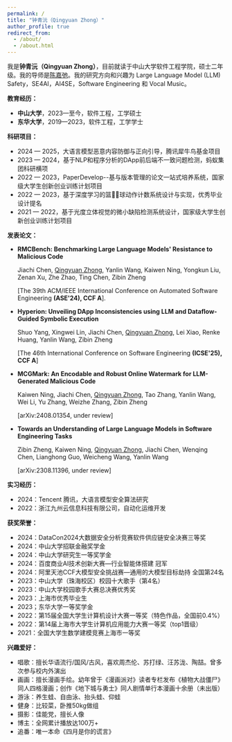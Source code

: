```yaml
---
permalink: /
title: "钟青沅（Qingyuan Zhong）"
author_profile: true
redirect_from: 
  - /about/
  - /about.html
---
```


我是**钟青沅（Qingyuan Zhong）**，目前就读于中山大学软件工程学院，硕士二年级。我的导师是[陈嘉弛](https://jiachi-chen.github.io/)。我的研究方向和兴趣为 Large Language Model (LLM) Safety，SE4AI，AI4SE，Software Engineering 和 Vocal Music。

**教育经历：**
- **中山大学**，2023—至今，软件工程，工学硕士
- **东华大学**，2019—2023，软件工程，工学学士


**科研项目：**
- 2024 — 2025，大语言模型恶意内容防御与正向引导，腾讯犀牛鸟基金项目
- 2023 — 2024，基于NLP和程序分析的DApp前后端不一致问题检测，蚂蚁集团科研横项
- 2022 — 2023，PaperDevelop--基与版本管理的论文一站式培养系统，国家级大学生创新创业训练计划项目
- 2022 — 2023，基于深度学习的篮🐔🏀球动作计数系统设计与实现，优秀毕业设计提名
- 2021 — 2022，基于光度立体视觉的微小缺陷检测系统设计，国家级大学生创新创业训练计划项目


**发表论文：**
- **RMCBench: Benchmarking Large Language Models' Resistance to Malicious Code**

  Jiachi Chen, <u>Qingyuan Zhong</u>, Yanlin Wang, Kaiwen Ning, Yongkun Liu, Zenan Xu, Zhe Zhao, Ting Chen, Zibin Zheng

  [The 39th ACM/IEEE International Conference on Automated Software Engineering **(ASE'24), CCF A**].


- **Hyperion: Unveiling DApp Inconsistencies using LLM and Dataflow-Guided Symbolic Execution**

  Shuo Yang, Xingwei Lin, Jiachi Chen, <u>Qingyuan Zhong</u>, Lei Xiao, Renke Huang, Yanlin Wang, Zibin Zheng

  [The 46th International Conference on Software Engineering **(ICSE'25), CCF A**]

- **MCGMark: An Encodable and Robust Online Watermark for LLM-Generated Malicious Code**

  Kaiwen Ning, Jiachi Chen, <u>Qingyuan Zhong</u>, Tao Zhang, Yanlin Wang, Wei Li, Yu Zhang, Weizhe Zhang, Zibin Zheng

  [arXiv:2408.01354, under review]

- **Towards an Understanding of Large Language Models in Software Engineering Tasks**

  Zibin Zheng, Kaiwen Ning, <u>Qingyuan Zhong</u>, Jiachi Chen, Wenqing Chen, Lianghong Guo, Weicheng Wang, Yanlin Wang

  [arXiv:2308.11396, under review]


**实习经历：**
- 2024：Tencent 腾讯，大语言模型安全算法研究
- 2022：浙江九州云信息科技有限公司，自动化运维开发

**获奖荣誉：**
- 2024：DataCon2024大数据安全分析竞赛软件供应链安全决赛三等奖
- 2024：中山大学招联金融奖学金
- 2024：中山大学研究生一等奖学金
- 2024：百度商业AI技术创新大赛—行业智能体搭建 冠军
- 2024：阿里天池CCF大模型安全挑战赛—通用的大模型目标劫持 全国第24名
- 2023：中山大学（珠海校区）校园十大歌手（第4名）
- 2023：中山大学校园歌手大赛总决赛优秀奖
- 2023：上海市优秀毕业生
- 2023；东华大学一等奖学金
- 2022：第15届全国大学生计算机设计大赛一等奖（特色作品，全国前0.4%）
- 2022：第14届上海市大学生计算机应用能力大赛一等奖（top1晋级）
- 2021：全国大学生数学建模竞赛上海市一等奖


**兴趣爱好：**
- 唱歌：擅长华语流行/国风/古风，喜欢周杰伦、苏打绿、汪苏泷、陶喆。曾多次参与校内外演出
- 画画：擅长漫画手绘。幼年曾于《漫画派对》读者专栏发布《植物大战僵尸》同人四格漫画；创作《地下城与勇士》同人剧情单行本漫画十余册（未出版）
- 游泳：养生蛙、自由泳、抬头蛙、仰蛙
- 健身：比较菜，卧推50kg做组
- 摄影：佳能党，擅长人像
- 博主：全网累计播放达100万+
- 追番：唯一本命《四月是你的谎言》



<!-- This is the front page of a website that is powered by the [Academic Pages template](https://github.com/academicpages/academicpages.github.io) and hosted on GitHub pages. [GitHub pages](https://pages.github.com) is a free service in which websites are built and hosted from code and data stored in a GitHub repository, automatically updating when a new commit is made to the respository. This template was forked from the [Minimal Mistakes Jekyll Theme](https://mmistakes.github.io/minimal-mistakes/) created by Michael Rose, and then extended to support the kinds of content that academics have: publications, talks, teaching, a portfolio, blog posts, and a dynamically-generated CV. You can fork [this repository](https://github.com/academicpages/academicpages.github.io) right now, modify the configuration and markdown files, add your own PDFs and other content, and have your own site for free, with no ads! An older version of this template powers my own personal website at [stuartgeiger.com](http://stuartgeiger.com), which uses [this Github repository](https://github.com/staeiou/staeiou.github.io).

A data-driven personal website
======
Like many other Jekyll-based GitHub Pages templates, Academic Pages makes you separate the website's content from its form. The content & metadata of your website are in structured markdown files, while various other files constitute the theme, specifying how to transform that content & metadata into HTML pages. You keep these various markdown (.md), YAML (.yml), HTML, and CSS files in a public GitHub repository. Each time you commit and push an update to the repository, the [GitHub pages](https://pages.github.com/) service creates static HTML pages based on these files, which are hosted on GitHub's servers free of charge.

Many of the features of dynamic content management systems (like Wordpress) can be achieved in this fashion, using a fraction of the computational resources and with far less vulnerability to hacking and DDoSing. You can also modify the theme to your heart's content without touching the content of your site. If you get to a point where you've broken something in Jekyll/HTML/CSS beyond repair, your markdown files describing your talks, publications, etc. are safe. You can rollback the changes or even delete the repository and start over -- just be sure to save the markdown files! Finally, you can also write scripts that process the structured data on the site, such as [this one](https://github.com/academicpages/academicpages.github.io/blob/master/talkmap.ipynb) that analyzes metadata in pages about talks to display [a map of every location you've given a talk](https://academicpages.github.io/talkmap.html).

Getting started
======
1. Register a GitHub account if you don't have one and confirm your e-mail (required!)
1. Fork [this repository](https://github.com/academicpages/academicpages.github.io) by clicking the "fork" button in the top right. 
1. Go to the repository's settings (rightmost item in the tabs that start with "Code", should be below "Unwatch"). Rename the repository "[your GitHub username].github.io", which will also be your website's URL.
1. Set site-wide configuration and create content & metadata (see below -- also see [this set of diffs](http://archive.is/3TPas) showing what files were changed to set up [an example site](https://getorg-testacct.github.io) for a user with the username "getorg-testacct")
1. Upload any files (like PDFs, .zip files, etc.) to the files/ directory. They will appear at https://[your GitHub username].github.io/files/example.pdf.  
1. Check status by going to the repository settings, in the "GitHub pages" section

Site-wide configuration
------
The main configuration file for the site is in the base directory in [_config.yml](https://github.com/academicpages/academicpages.github.io/blob/master/_config.yml), which defines the content in the sidebars and other site-wide features. You will need to replace the default variables with ones about yourself and your site's github repository. The configuration file for the top menu is in [_data/navigation.yml](https://github.com/academicpages/academicpages.github.io/blob/master/_data/navigation.yml). For example, if you don't have a portfolio or blog posts, you can remove those items from that navigation.yml file to remove them from the header. 

Create content & metadata
------
For site content, there is one markdown file for each type of content, which are stored in directories like _publications, _talks, _posts, _teaching, or _pages. For example, each talk is a markdown file in the [_talks directory](https://github.com/academicpages/academicpages.github.io/tree/master/_talks). At the top of each markdown file is structured data in YAML about the talk, which the theme will parse to do lots of cool stuff. The same structured data about a talk is used to generate the list of talks on the [Talks page](https://academicpages.github.io/talks), each [individual page](https://academicpages.github.io/talks/2012-03-01-talk-1) for specific talks, the talks section for the [CV page](https://academicpages.github.io/cv), and the [map of places you've given a talk](https://academicpages.github.io/talkmap.html) (if you run this [python file](https://github.com/academicpages/academicpages.github.io/blob/master/talkmap.py) or [Jupyter notebook](https://github.com/academicpages/academicpages.github.io/blob/master/talkmap.ipynb), which creates the HTML for the map based on the contents of the _talks directory).

**Markdown generator**

I have also created [a set of Jupyter notebooks](https://github.com/academicpages/academicpages.github.io/tree/master/markdown_generator
) that converts a CSV containing structured data about talks or presentations into individual markdown files that will be properly formatted for the Academic Pages template. The sample CSVs in that directory are the ones I used to create my own personal website at stuartgeiger.com. My usual workflow is that I keep a spreadsheet of my publications and talks, then run the code in these notebooks to generate the markdown files, then commit and push them to the GitHub repository.

How to edit your site's GitHub repository
------
Many people use a git client to create files on their local computer and then push them to GitHub's servers. If you are not familiar with git, you can directly edit these configuration and markdown files directly in the github.com interface. Navigate to a file (like [this one](https://github.com/academicpages/academicpages.github.io/blob/master/_talks/2012-03-01-talk-1.md) and click the pencil icon in the top right of the content preview (to the right of the "Raw | Blame | History" buttons). You can delete a file by clicking the trashcan icon to the right of the pencil icon. You can also create new files or upload files by navigating to a directory and clicking the "Create new file" or "Upload files" buttons. 

Example: editing a markdown file for a talk
![Editing a markdown file for a talk](/images/editing-talk.png)

For more info
------
More info about configuring Academic Pages can be found in [the guide](https://academicpages.github.io/markdown/). The [guides for the Minimal Mistakes theme](https://mmistakes.github.io/minimal-mistakes/docs/configuration/) (which this theme was forked from) might also be helpful. -->
